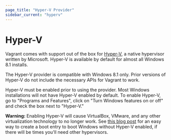 ```yaml
---
page_title: "Hyper-V Provider"
sidebar_current: "hyperv"
---
```


# Hyper-V

Vagrant comes with support out of the box for [Hyper-V](http://en.wikipedia.org/wiki/Hyper-V),
a native hypervisor written by Microsoft. Hyper-V is available by default for
almost all Windows 8.1 installs.

The Hyper-V provider is compatible with Windows 8.1 only. Prior versions
of Hyper-V do not include the necessary APIs for Vagrant to work.

Hyper-V must be enabled prior to using the provider. Most Windows installations
will not have Hyper-V enabled by default. To enable Hyper-V, go to
"Programs and Features", click on "Turn Windows features on or off" and check
the box next to "Hyper-V."

<div class="alert alert-block alert-warn">
<strong>Warning:</strong> Enabling Hyper-V will cause VirtualBox, VMware,
and any other virtualization technology to no longer work. See
<a href="http://www.hanselman.com/blog/SwitchEasilyBetweenVirtualBoxAndHyperVWithABCDEditBootEntryInWindows81.aspx">this blog post</a>
for an easy way to create a boot entry to boot Windows without Hyper-V
enabled, if there will be times you'll need other hypervisors.
</div>
